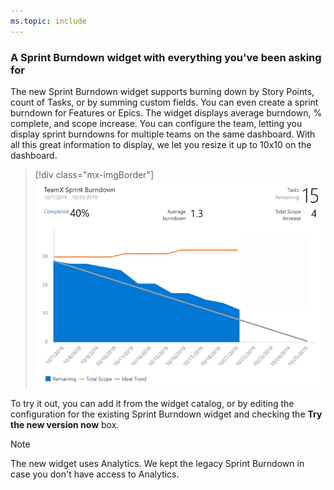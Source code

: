```yaml
---
ms.topic: include
---
```


### A Sprint Burndown widget with everything you've been asking for

The new Sprint Burndown widget supports burning down by Story Points, count of Tasks, or by summing custom fields. You can even create a sprint burndown for Features or Epics. The widget displays average burndown, % complete, and scope increase. You can configure the team, letting you display sprint burndowns for multiple teams on the same dashboard. With all this great information to display, we let you resize it up to 10x10 on the dashboard. 

> [!div class="mx-imgBorder"]
> ![Badge](../../_img/160_02.png)


To try it out, you can add it from the widget catalog, or by editing the configuration for the existing Sprint Burndown widget and checking the **Try the new version now** box.

> [!Note] 
> The new widget uses Analytics. We kept the legacy Sprint Burndown in case you don't have access to Analytics.